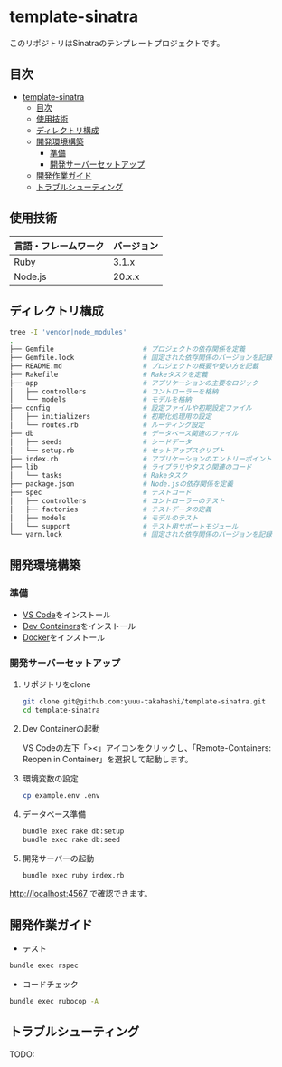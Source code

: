 # template-sinatra

このリポジトリはSinatraのテンプレートプロジェクトです。

## 目次

- [template-sinatra](#template-sinatra)
  - [目次](#目次)
  - [使用技術](#使用技術)
  - [ディレクトリ構成](#ディレクトリ構成)
  - [開発環境構築](#開発環境構築)
    - [準備](#準備)
    - [開発サーバーセットアップ](#開発サーバーセットアップ)
  - [開発作業ガイド](#開発作業ガイド)
  - [トラブルシューティング](#トラブルシューティング)

## 使用技術

| 言語・フレームワーク | バージョン |
| -------------------- | ---------- |
| Ruby                 | 3.1.x      |
| Node.js              | 20.x.x     |

## ディレクトリ構成

```bash
tree -I 'vendor|node_modules'
.
├── Gemfile                      # プロジェクトの依存関係を定義
├── Gemfile.lock                 # 固定された依存関係のバージョンを記録
├── README.md                    # プロジェクトの概要や使い方を記載
├── Rakefile                     # Rakeタスクを定義
├── app                          # アプリケーションの主要なロジック
│   ├── controllers              # コントローラーを格納
│   └── models                   # モデルを格納
├── config                       # 設定ファイルや初期設定ファイル
│   ├── initializers             # 初期化処理用の設定
│   └── routes.rb                # ルーティング設定
├── db                           # データベース関連のファイル
│   ├── seeds                    # シードデータ
│   └── setup.rb                 # セットアップスクリプト
├── index.rb                     # アプリケーションのエントリーポイント
├── lib                          # ライブラリやタスク関連のコード
│   └── tasks                    # Rakeタスク
├── package.json                 # Node.jsの依存関係を定義
├── spec                         # テストコード
│   ├── controllers              # コントローラーのテスト
│   ├── factories                # テストデータの定義
│   ├── models                   # モデルのテスト
│   └── support                  # テスト用サポートモジュール
└── yarn.lock                    # 固定された依存関係のバージョンを記録
```

## 開発環境構築

### 準備

- [VS Code](https://code.visualstudio.com/)をインストール
- [Dev Containers](https://marketplace.visualstudio.com/items?itemName=ms-vscode-remote.remote-containers)をインストール
- [Docker](https://www.docker.com/ja-jp/)をインストール

### 開発サーバーセットアップ

1. リポジトリをclone

   ```bash
   git clone git@github.com:yuuu-takahashi/template-sinatra.git
   cd template-sinatra
   ```

2. Dev Containerの起動

   VS Codeの左下「><」アイコンをクリックし、「Remote-Containers: Reopen in Container」を選択して起動します。

3. 環境変数の設定

   ```bash
   cp example.env .env
   ```

4. データベース準備

   ```bash
   bundle exec rake db:setup
   bundle exec rake db:seed
   ```

5. 開発サーバーの起動

   ```bash
   bundle exec ruby index.rb
   ```

<http://localhost:4567> で確認できます。

## 開発作業ガイド

- テスト

```bash
bundle exec rspec
```

- コードチェック

```bash
bundle exec rubocop -A
```

## トラブルシューティング

TODO:
